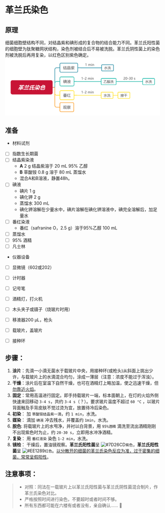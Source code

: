 # 革兰氏染色
## 原理
细菌细胞壁结构不同，对结晶紫和碘形成的复合物的结合能力不同。革兰氏阳性菌的细胞壁为肽聚糖网状结构，染色剂被结合后不易被洗脱。革兰氏阴性菌上的染色剂被洗脱后再用复染，以红色区别紫色确定。
![](https://github.com/Xeonilian/lab/blob/master/%E9%85%8D%E5%9B%BE/%E9%9D%A9%E5%85%B0%E6%B0%8F%E6%9F%93%E8%89%B2.svg)
## 准备
* 材料试剂
- [ ] 指数生长期菌
- [ ] 结晶紫染液
    - **A** 2 g 结晶紫溶于 20 mL 95% 乙醇
    - **B** 草酸铵 0.8 g 溶于 80 mL 蒸馏水
    -  混合A和B溶液，静置48h。
- [ ] 碘液
    - 碘片 1 g
    - 碘化钾 2 g
    - 蒸馏水 300 mL
    - 碘化钾溶解在少量水中，碘片溶解在碘化钾溶液中，碘完全溶解后，加足量水
- [ ] 番红染液
    - 番红（safranine O，2.5 g）溶于95%乙醇 100 mL
- [ ] 蒸馏水
- [ ] 95% 酒精
- [ ] 凡士林

* 仪器设备
- [ ] 显微镜（602或202）
- [ ] 计时器
- [ ] 记号笔
- [ ] 酒精灯，打火机
- [ ] 木头夹子或镊子（烧玻片时用）
- [ ] 移液器200 μL，枪头
- [ ] 载玻片，盖玻片
- [ ] 接种环



## 步骤：

1. **涂片**：先滴一小滴无菌水于载玻片中央，用接种环(或枪头)从斜面上挑出少许，与载玻片上的水滴混合均匀，涂成一薄层（注意：浓度不能过于浑浊）。
2. **干燥**：涂片后在室温下自然干燥，也可在酒精灯上略加温，使之迅速干燥，但<u>勿靠近火焰</u>。
3. **固定**：常用高温进行固定。即手持载玻片一端，标本面朝上，在灯的火焰外侧快速来回移动 `3-4 s`，共约 `3-4 s`（？）。要求玻片温度不超过 `60 °C` ，以玻片背面触及手背皮肤不觉过烫为宜，放置待冷后染色。
4. **初染**： 加 `草酸铵结晶紫一滴`，约 `1 min`，水洗。
5. **媒染**： 滴加 `碘液` 冲去残水，并覆盖约 `1min`，水洗。
6. **脱色**: 将载玻片上的水甩净，并衬以白背景，用 `95%酒精` 滴洗至流出酒精刚刚不出现紫色时为止，约 `20-30 s`，立即用水冲净酒精。
7. **复染**： 用 `番红液染` 染色 `1-2 min`，水洗。
8. **镜检**： 干燥后，置油镜观察。**革兰氏阳性菌**呈 ![#7D26CD](https://placehold.it/15/7D26CD/000000?text=+)`紫色`，**革兰氏阳性菌**呈 ![#EE1289](https://placehold.it/15/EE1289/000000?text=+)`红色`。<u>以分散开的细菌的革兰氏染色反应为准，过于密集的细菌，常常呈假阳性</u>。

##  注意事项：
> * 对照：同法在一载玻片上以革兰氏阳性菌与革兰氏阴性菌混合制片，作革兰氏染色对比。
> * 严格按照时间进行染色，不要超时或者时间不够。
> * 所有东西都可能在六楼有或者没有，亲自确认...... :new_moon_with_face:

